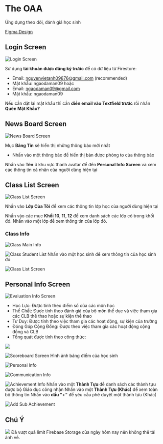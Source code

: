 # The OAA
Ứng dụng theo dõi, đánh giá học sinh

[Figma Design](https://www.figma.com/file/9QZqjCdTmCinKItsjsL3GY/OAA?node-id=0%3A1)

## Login Screen
![](/Screenshots/LoginScreen.png "Login Screen")

Sử dụng **tài khoản được đăng ký trước** để có dữ liệu từ Firestore:
* Email: nguyenvietanh09876@gmail.com (recommended)
* Mật khẩu: ngaodaman09
hoặc
* Email: ngaodaman09@gmail.com
* Mật khẩu: ngaodaman09 


Nếu cần đặt lại mật khẩu thì cần **điền email vào Textfield trước** rồi nhấn **Quên Mật Khẩu?**

## News Board Screen
![](/Screenshots/NewsBoardScreen.png "News Board Screen")

Mục **Bảng Tin** sẽ hiển thị những thông báo mới nhất
* Nhấn vào một thông báo để hiển thị bản được phóng to của thông báo

Nhấn vào **Tên** ở khu vực thanh avatar để đến **Personal Info Screen** và xem các thông tin cá nhân của người dùng hiện tại

## Class List Screen
 ![](/Screenshots/ClassListScreen.png "Class List Screen")

Nhấn vào **Lớp Của Tôi** để xem các thông tin lớp học của người dùng hiện tại

Nhấn vào các mục **Khối 10, 11, 12** để xem danh sách các lớp có trong khối đó. Nhấn vào một lớp để xem thông tin của lớp đó.

### Class Info
 ![](/Screenshots/ClassMainInfo.png "Class Main Info")

 ![](/Screenshots/ClassStudenList.png "Class Student List")
 Nhấn vào một học sinh để xem thông tin của học sinh đó
 
 ![](/Screenshots/ClassTeacherList.png "Class List Screen")

## Personal Info Screen
 ![](/Screenshots/EvaluationInfo.png "Evaluation Info Screen")
 * Học Lực: Được tính theo điểm số của các môn học
 * Thể Chất: Được tính theo đánh giá của bộ môn thể dục và việc tham gia các CLB thể thao hoặc sự kiện thể thao
 * Tư Duy: Được tính theo việc tham gia các hoạt động, sự kiện của trường
 * Đóng Góp Cộng Đồng: Được theo việc tham gia các hoạt động cộng đồng và CLB
 * Tổng quát được tính theo công thức:
 
 ![](/Screenshots/OverallScoreEquation.png)
 
 
 ![](/Screenshots/ScoreboardScreen.png "Scoreboard Screen")
 Hình ảnh bảng điểm của học sinh
 
 ![](/Screenshots/PersonalInfo.png "Personal Info")
 
 ![](/Screenshots/CommunicationInfo.png "Communication Info")
 
 ![](/Screenshots/AchievementInfo.png "Achievement Info")
 Nhấn vào một **Thành Tựu** để danh sách các thành tựu được bộ Giáo dục công nhận
 Nhấn vào một **Thành Tựu (Khác)** để xem toàn bộ thông tin
 Nhấn vào **dấu "+"** để yêu cầu phê duyệt một thành tựu (Khác)
 
 ![](/Screenshots/AddSubAchievement.png "Add Sub Achievement")
 
 
## Chú Ý
 ![](/Screenshots/Error.png)
 Đã vượt quá limit Firebase Storage của ngày hôm nay nên không thể tải ảnh về.

